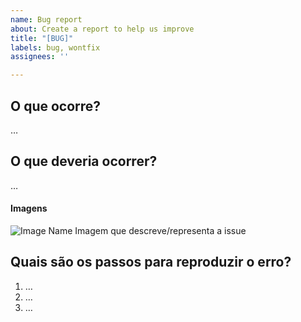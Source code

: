 ```yaml
---
name: Bug report
about: Create a report to help us improve
title: "[BUG]"
labels: bug, wontfix
assignees: ''

---
```


O que ocorre?
-------------
…

O que deveria ocorrer?
----------------------------------
…


#### Imagens
![Image Name](link)
Imagem que descreve/representa a issue

Quais são os passos para reproduzir o erro?
-------------------------------------------
1. …
2. …
3. …

